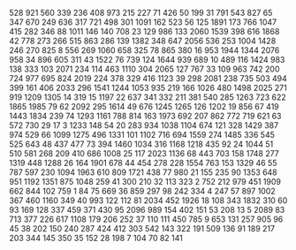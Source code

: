 528
921
560
339
236
408
973
215
227
71
426
50
199
31
791
543
827
65
347
670
249
636
317
721
498
301
1091
162
523
56
125
1891
173
766
1047
415
282
346
88
1011
146
140
708
23
129
986
133
2060
1539
398
616
1868
42
778
273
266
515
863
286
139
1382
348
647
2056
536
253
1004
1428
246
270
825
8
556
269
1060
658
325
78
865
380
16
953
1944
1344
2076
958
34
896
605
311
43
1522
76
739
124
1644
939
689
10
489
116
1424
983
138
333
103
2071
234
114
463
1110
304
2065
127
767
33
109
963
742
200
724
977
695
824
2019
224
378
329
416
1123
39
298
2081
238
735
503
494
399
161
406
2033
296
1541
1244
1053
935
219
166
1026
480
1498
2025
271
919
1209
1305
14
319
15
1197
22
637
341
332
211
381
540
285
1263
723
622
1865
1985
79
62
2092
295
1614
49
676
1245
1265
126
1202
19
856
67
419
1443
1834
239
74
1293
1161
788
814
163
1973
692
207
862
772
719
621
63
572
730
29
17
3
1233
148
54
20
283
934
1038
1104
674
121
328
1429
387
974
529
66
1099
1275
496
1331
101
1102
716
694
1559
274
1485
336
545
525
643
48
437
477
73
394
1460
1034
316
1168
1218
435
92
24
1044
51
510
581
268
209
410
686
1008
25
117
2023
1136
68
443
703
158
1748
277
1319
448
1288
26
164
1901
678
44
454
278
228
1554
763
153
1329
46
55
787
597
230
1094
1963
610
809
1721
438
77
980
21
155
235
90
1353
648
951
1192
1351
875
1048
259
41
300
210
32
113
323
2
752
212
979
451
1909
662
844
102
759
1
84
75
669
36
859
297
98
242
334
4
247
57
897
1002
367
460
1160
349
40
993
122
112
81
2034
452
1926
18
108
343
1832
310
60
93
169
128
337
459
371
430
95
2096
989
154
402
151
53
208
13
5
2089
83
713
377
226
617
1108
179
206
252
37
110
111
450
785
9
653
131
257
905
96
45
38
202
150
240
287
424
412
303
542
143
322
191
509
136
91
189
217
203
344
145
350
35
152
28
198
7
104
70
82
141